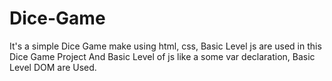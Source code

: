 # Dice-Game
It's a simple Dice Game make using html, css, Basic Level js are used in this Dice Game Project And Basic Level of js like a some var declaration, Basic Level DOM are Used.
